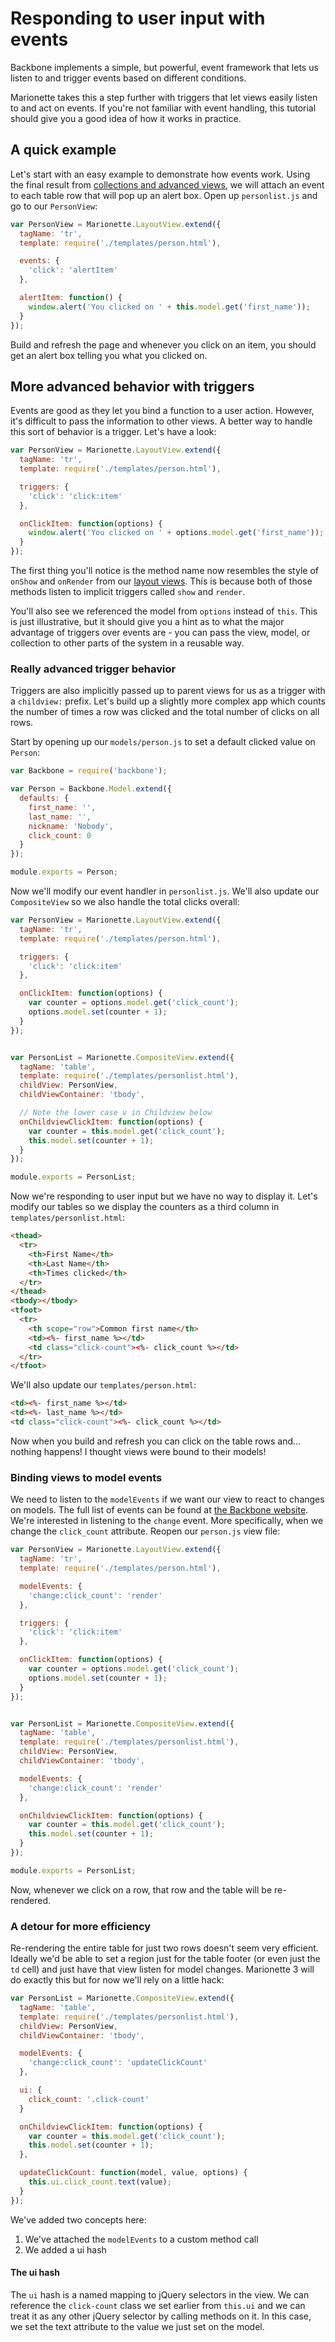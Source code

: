 # Responding to user input with events

Backbone implements a simple, but powerful, event framework that lets us listen
to and trigger events based on different conditions.

Marionette takes this a step further with triggers that let views easily listen
to and act on events. If you're not familiar with event handling, this tutorial
should give you a good idea of how it works in practice.

## A quick example

Let's start with an easy example to demonstrate how events work. Using the
final result from [collections and advanced views](./collections.md), we will
attach an event to each table row that will pop up an alert box. Open up
`personlist.js` and go to our `PersonView`:

```js
var PersonView = Marionette.LayoutView.extend({
  tagName: 'tr',
  template: require('./templates/person.html'),

  events: {
    'click': 'alertItem'
  },

  alertItem: function() {
    window.alert('You clicked on ' + this.model.get('first_name'));
  }
});
```

Build and refresh the page and whenever you click on an item, you should get an
alert box telling you what you clicked on.

## More advanced behavior with triggers

Events are good as they let you bind a function to a user action. However, it's
difficult to pass the information to other views. A better way to handle this
sort of behavior is a trigger. Let's have a look:

```js
var PersonView = Marionette.LayoutView.extend({
  tagName: 'tr',
  template: require('./templates/person.html'),

  triggers: {
    'click': 'click:item'
  },

  onClickItem: function(options) {
    window.alert('You clicked on ' + options.model.get('first_name'));
  }
});
```

The first thing you'll notice is the method name now resembles the style of
`onShow` and `onRender` from our [layout views](./layouts.md). This is because
both of those methods listen to implicit triggers called `show` and `render`.

You'll also see we referenced the model from `options` instead of `this`. This
is just illustrative, but it should give you a hint as to what the major
advantage of triggers over events are - you can pass the view, model, or
collection to other parts of the system in a reusable way.

### Really advanced trigger behavior

Triggers are also implicitly passed up to parent views for us as a trigger with
a `childview:` prefix. Let's build up a slightly more complex app which counts
the number of times a row was clicked and the total number of clicks on all
rows.

Start by opening up our `models/person.js` to set a default clicked value on
`Person`:

```js
var Backbone = require('backbone');

var Person = Backbone.Model.extend({
  defaults: {
    first_name: '',
    last_name: '',
    nickname: 'Nobody',
    click_count: 0
  }
});

module.exports = Person;
```

Now we'll modify our event handler in `personlist.js`. We'll also update our
`CompositeView` so we also handle the total clicks overall:

```js
var PersonView = Marionette.LayoutView.extend({
  tagName: 'tr',
  template: require('./templates/person.html'),

  triggers: {
    'click': 'click:item'
  },

  onClickItem: function(options) {
    var counter = options.model.get('click_count');
    options.model.set(counter + 1);
  }
});


var PersonList = Marionette.CompositeView.extend({
  tagName: 'table',
  template: require('./templates/personlist.html'),
  childView: PersonView,
  childViewContainer: 'tbody',

  // Note the lower case v in Childview below
  onChildviewClickItem: function(options) {
    var counter = this.model.get('click_count');
    this.model.set(counter + 1);
  }
});

module.exports = PersonList;
```

Now we're responding to user input but we have no way to display it. Let's
modify our tables so we display the counters as a third column in
`templates/personlist.html`:

```html
<thead>
  <tr>
    <th>First Name</th>
    <th>Last Name</th>
    <th>Times clicked</th>
  </tr>
</thead>
<tbody></tbody>
<tfoot>
  <tr>
    <th scope="row">Common first name</th>
    <td><%- first_name %></td>
    <td class="click-count"><%- click_count %></td>
  </tr>
</tfoot>
```

We'll also update our `templates/person.html`:

```html
<td><%- first_name %></td>
<td><%- last_name %></td>
<td class="click-count"><%- click_count %></td>
```

Now when you build and refresh you can click on the table rows and... nothing
happens! I thought views were bound to their models!

### Binding views to model events

We need to listen to the `modelEvents` if we want our view to react to changes
on models. The full list of events can be found at
[the Backbone website](http://backbonejs.org/#Events-catalog). We're interested
in listening to the `change` event. More specifically, when we change the
`click_count` attribute. Reopen our `person.js` view file:

```js
var PersonView = Marionette.LayoutView.extend({
  tagName: 'tr',
  template: require('./templates/person.html'),

  modelEvents: {
    'change:click_count': 'render'
  },

  triggers: {
    'click': 'click:item'
  },

  onClickItem: function(options) {
    var counter = options.model.get('click_count');
    options.model.set(counter + 1);
  }
});


var PersonList = Marionette.CompositeView.extend({
  tagName: 'table',
  template: require('./templates/personlist.html'),
  childView: PersonView,
  childViewContainer: 'tbody',

  modelEvents: {
    'change:click_count': 'render'
  },

  onChildviewClickItem: function(options) {
    var counter = this.model.get('click_count');
    this.model.set(counter + 1);
  }
});

module.exports = PersonList;
```

Now, whenever we click on a row, that row and the table will be re-rendered.

### A detour for more efficiency

Re-rendering the entire table for just two rows doesn't seem very efficient.
Ideally we'd be able to set a region just for the table footer (or even just the
`td` cell) and just have that view listen for model changes. Marionette 3 will
do exactly this but for now we'll rely on a little hack:

```js
var PersonList = Marionette.CompositeView.extend({
  tagName: 'table',
  template: require('./templates/personlist.html'),
  childView: PersonView,
  childViewContainer: 'tbody',

  modelEvents: {
    'change:click_count': 'updateClickCount'
  },

  ui: {
    click_count: '.click-count'
  }

  onChildviewClickItem: function(options) {
    var counter = this.model.get('click_count');
    this.model.set(counter + 1);
  },

  updateClickCount: function(model, value, options) {
    this.ui.click_count.text(value);
  }
});
```

We've added two concepts here:
  1. We've attached the `modelEvents` to a custom method call
  2. We added a ui hash

#### The ui hash

The `ui` hash is a named mapping to jQuery selectors in the view. We can
reference the `click-count` class we set earlier from `this.ui` and we can
treat it as any other jQuery selector by calling methods on it. In this case,
we set the text attribute to the value we just set on the model.

